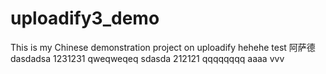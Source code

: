 uploadify3_demo
===============

This is my Chinese demonstration project on uploadify hehehe test
阿萨德
dasdadsa
1231231
qweqweqeq
sdasda
212121
qqqqqqqq
aaaa
vvv